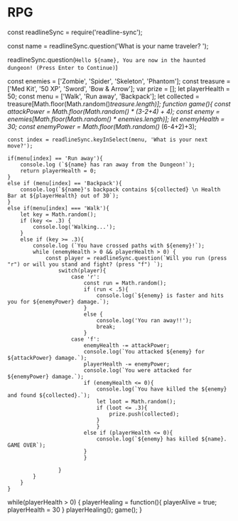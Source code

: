 # RPG
const readlineSync = require('readline-sync');

const name = readlineSync.question('What is your name traveler? ');

readlineSync.question(`Hello ${name}, You are now in the haunted dungeon! (Press Enter to Continue)`)

const enemies = ['Zombie', 'Spider', 'Skeleton', 'Phantom'];
const treasure = ['Med Kit', '50 XP', 'Sword', 'Bow & Arrow'];
var prize = [];
let playerHealth = 50;
const menu = ['Walk', 'Run away', 'Backpack'];
let collected = treasure[Math.floor(Math.random()*treasure.length)];
function game(){
    const attackPower = Math.floor(Math.random() * (3-2+4) + 4);
    const enemy = enemies[Math.floor(Math.random() * enemies.length)];
    let enemyHealth = 30;
    const enemyPower = Math.floor(Math.random()* (6-4+2)+3);

    const index = readlineSync.keyInSelect(menu, 'What is your next move?');

    if(menu[index] == 'Run away'){
        console.log (`${name} has ran away from the Dungeon!`);
        return playerHealth = 0;
    } 
    else if (menu[index] == 'Backpack'){
        console.log(`${name}'s backpack contains ${collected} \n Health Bar at ${playerHealth} out of 30`);
    }
    else if(menu[index] === 'Walk'){
        let key = Math.random();
        if (key <= .3) {
            console.log('Walking...');
        }
        else if (key >= .3){
            console.log (`You have crossed paths with ${enemy}!`);
            while (enemyHealth > 0 && playerHealth > 0) {
                const player = readlineSync.question(`Will you run (press "r") or will you stand and fight? (press "f") `);
                    switch(player){
                        case 'r':
                            const run = Math.random();
                            if (run < .5){
                                console.log(`${enemy} is faster and hits you for ${enemyPower} damage.`);
                            }
                            else {
                                console.log('You ran away!!');
                                break;
                            }
                        case 'f':
                            enemyHealth -= attackPower;
                            console.log(`You attacked ${enemy} for ${attackPower} damage.`);
                            playerHealth -= enemyPower;
                            console.log(`You were attacked for ${enemyPower} damage.`);
                            if (enemyHealth <= 0){
                                console.log(`You have killed the ${enemy} and found ${collected}.`);
                                let loot = Math.random();
                                if (loot <= .3){
                                    prize.push(collected);
                                }
                                }
                            else if (playerHealth <= 0){
                                console.log(`${enemy} has killed ${name}. GAME OVER`);
                            }
                            }

                    }
            }
        }
    }
 while(playerHealth > 0) {
    playerHealing = function(){
        playerAlive = true;
        playerHealth = 30
    }
    playerHealing();
    game();
} 
